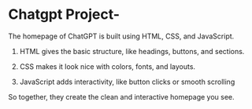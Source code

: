 # Chatgpt Project-
The homepage of ChatGPT is built using HTML, CSS, and JavaScript.

1. HTML gives the basic structure, like headings, buttons, and sections.

2. CSS makes it look nice with colors, fonts, and layouts.

3. JavaScript adds interactivity, like button clicks or smooth scrolling

So together, they create the clean and interactive homepage you see.

